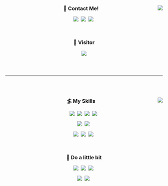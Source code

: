 <!--  헤더꾸미기
![header](https://capsule-render.vercel.app/api?text=Welcome!&type=waving&color=auto&height=200&section=header)
-->

<div align="center">

<img align="right" src="https://github-readme-stats.vercel.app/api?username=pythonstrup">

<h3> 🤙 Contact Me! </h3>
<p>
    <a href="https://myvelop.tistory.com/"><img src="https://img.shields.io/badge/My Blog-000000?style=flat-square&logo=Storyblok&logoColor=white"/></a>&nbsp
    <a href="https://www.linkedin.com/in/jh-park-6b062821a/"><img src="https://img.shields.io/badge/LinkedIn-0A66C2?style=flat-square&logo=LinkedIn&logoColor=white"/></a>&nbsp
    <a href="matilto:pythonstrup@gmail.com"><img src="https://img.shields.io/badge/pythonstrup@gmail.com-EA4335?style=flat-square&logo=Gmail&logoColor=white"/></a>&nbsp
</p>

<br/>

<h3> 🙌 Visitor </h3>

<a href="https://github.com/pythonstrup"><img src="https://hits.seeyoufarm.com/api/count/incr/badge.svg?url=https%3A%2F%2Fgithub.com%2Fpythonstrup%2Fhit-counter&count_bg=%23B6CD0D&title_bg=%230E1160&icon=github.svg&icon_color=%23E7E7E7&title=Github+Visitor&edge_flat=false"></a>

</div>

<br/><br/>

<hr/>

<br/><br/>

<div align="center">

<img align="right" src="https://github-readme-stats.vercel.app/api/top-langs/?username=pythonstrup&langs_count=6&hide=jupyter%20notebook,roff">

<h3> 🏄 My Skills </h3>

<p>
    <img src="https://img.shields.io/badge/HTML5-E34F26?style=flat-square&logo=HTML5&logoColor=white"/>&nbsp
    <img src="https://img.shields.io/badge/css-1572B6?style=flat-square&logo=CSS&logoColor=white"/></a>&nbsp
    <img src="https://img.shields.io/badge/Javascript-F7DF1E?style=flat-square&logo=javascript&logoColor=white"/>&nbsp
    <img src="https://img.shields.io/badge/Node.js-339933?style=flat-square&logo=Node.js&logoColor=white"/>&nbsp
</p>
<p>
    <img src="https://img.shields.io/badge/Java-BE327B?style=flat-square&logo=Java&logoColor=white"/>&nbsp
    <img src="https://img.shields.io/badge/SpringBoot-6DB33F?style=flat-square&logo=SpringBoot&logoColor=white"/>&nbsp
</p>
<p>
    <img src="https://img.shields.io/badge/React-61DAFB?style=flat-square&logo=React&logoColor=white"/></a>&nbsp 
    <img src="https://img.shields.io/badge/Express-000000?style=flat-square&logo=express&logoColor=white"/>&nbsp
    <img src="https://img.shields.io/badge/MySQL-4479A1?style=flat-square&logo=Mysql&logoColor=white"/>&nbsp  
</p>

<br/>

<h3> 🛶 Do a little bit </h3>

<p>
    <img src="https://img.shields.io/badge/Docker-2496ED?style=flat-square&logo=Docker&logoColor=white"/>&nbsp
    <img src="https://img.shields.io/badge/GithubActions-2088FF?style=flat-square&logo=GithubActions&logoColor=white"/>&nbsp
    <img src="https://img.shields.io/badge/NGINX-009639?style=flat-square&logo=NGINX&logoColor=white"/>&nbsp
</p>
<p>
    <img src="https://img.shields.io/badge/NestJS-E0234E?style=flat-square&logo=NestJS&logoColor=white"/>&nbsp
    <img src="https://img.shields.io/badge/Python-244BA6?style=flat-square&logo=python&logoColor=white"/>&nbsp
</p>

<br/>

<div>

<br/><br/>

</div>
